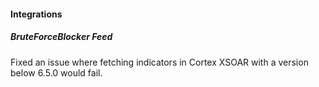 #### Integrations
##### BruteForceBlocker Feed
Fixed an issue where fetching indicators in Cortex XSOAR with a version below 6.5.0 would fail.
